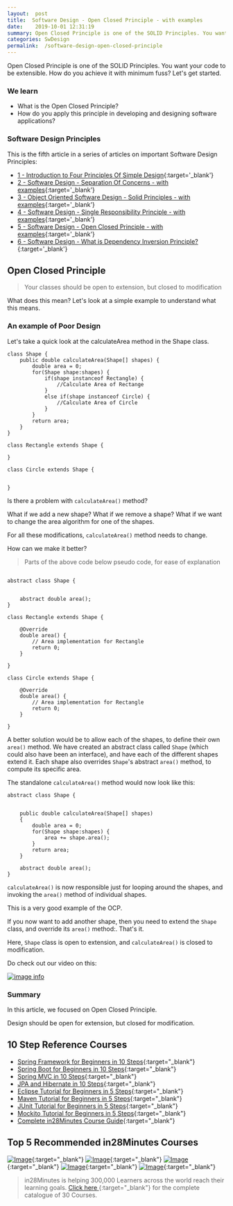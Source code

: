 ```yaml
---
layout:  post
title:  Software Design - Open Closed Principle - with examples
date:    2019-10-01 12:31:19
summary: Open Closed Principle is one of the SOLID Principles. You want your code to be easily extended. How do you achieve it with minimum fuss? Let's get started.
categories: SwDesign
permalink:  /software-design-open-closed-principle
---
```


Open Closed Principle is one of the SOLID Principles. You want your code to be extensible. How do you achieve it with minimum fuss? Let's get started.

### We learn
* What is the Open Closed Principle?
* How do you apply this principle in developing and designing software applications?

### Software Design Principles

This is the fifth article in a series of articles on important Software Design Principles:

- [1 - Introduction to Four Principles Of Simple Design](/four-principles-of-simple-design){:target='_blank'}
- [2 - Software Design - Separation Of Concerns - with examples](/software-design-seperation-of-concerns-with-examples){:target='_blank'}
- [3 - Object Oriented Software Design - Solid Principles - with examples](/software-design-solid-principles){:target='_blank'}
- [4 - Software Design - Single Responsibility Principle - with examples](/software-design-single-responsibility-principle){:target='_blank'}
- [5 - Software Design - Open Closed Principle - with examples](/software-design-open-closed-principle){:target='_blank'}
- [6 - Software Design - What is Dependency Inversion Principle?](/software-design-dependency-inversion-principle){:target='_blank'}

## Open Closed Principle

> Your classes should be open to extension, but closed to modification

What does this mean? Let's look at a simple example to understand what this means. 

### An example of Poor Design

Let's take a quick look at the calculateArea method in the Shape class.

```
class Shape {
	public double calculateArea(Shape[] shapes) {
		double area = 0;
		for(Shape shape:shapes) {
			if(shape instanceof Rectangle) {
				//Calculate Area of Rectange
			}
			else if(shape instanceof Circle) {
				//Calculate Area of Circle
			}
		}
		return area;
	}
}

class Rectangle extends Shape {
	
}

class Circle extends Shape {
	
	
}

```

Is there a problem with ```calculateArea()``` method?

What if we add a new shape? What if we remove a shape? What if we want to change the area algorithm for one of the shapes.

For all these modifications, ```calculateArea()``` method needs to change.

How can we make it better?

> Parts of the above code below pseudo code, for ease of explanation

```

abstract class Shape {

	
    abstract double area();
}

class Rectangle extends Shape {

	@Override
	double area() {
		// Area implementation for Rectangle
		return 0;
	}
	
}

class Circle extends Shape {

	@Override
	double area() {
		// Area implementation for Rectangle
		return 0;
	}
	
}

```  

A better solution would be to allow each of the shapes, to define their own ```area()``` method. We have created an abstract class called ```Shape``` (which could also have been an interface), and have each of the different shapes extend it. Each shape also overrides ```Shape```'s abstract ```area()``` method, to compute its specific area. 

The standalone ```calculateArea()``` method would now look like this:

```
abstract class Shape {
	
	
	public double calculateArea(Shape[] shapes)
	{
		double area = 0;
		for(Shape shape:shapes) {
			area += shape.area();
		}
		return area;
	}
	
    abstract double area();
}

```

```calculateArea()``` is now responsible just for looping around the shapes, and invoking the ```area()``` method of individual shapes. 

This is a very good example of the OCP. 

If you now want to add another shape, then you need to extend the ```Shape``` class, and override its ```area()``` method:. That's it.

Here, ```Shape``` class is open to extension, and ```calculateArea()``` is closed to modification.

Do check out our video on this:

[![image info](/images/Capture-017-02.png)](https://www.youtube.com/watch?v=pjDphh9OBVk)

### Summary

In this article, we focused on Open Closed Principle. 

Design should be open for extension, but closed for modification.

## 10 Step Reference Courses

- [Spring Framework for Beginners in 10 Steps](https://courses.in28minutes.com/p/spring-framework-for-beginners){:target="_blank"}
- [Spring Boot for Beginners in 10 Steps](https://courses.in28minutes.com/p/spring-boot-for-beginners-in-10-steps){:target="_blank"}
- [Spring MVC in 10 Steps](https://www.youtube.com/watch?v=BjNhGaZDr0Y){:target="_blank"}
- [JPA and Hibernate in 10 Steps](https://courses.in28minutes.com/p/jpa-and-hibernate-tutorial-for-beginners-with-spring-boot){:target="_blank"}
- [Eclipse Tutorial for Beginners in 5 Steps](https://courses.in28minutes.com/p/eclipse-tutorial-for-beginners){:target="_blank"}
- [Maven Tutorial for Beginners in 5 Steps](https://courses.in28minutes.com/p/maven-tutorial-for-beginners-in-5-steps){:target="_blank"}
- [JUnit Tutorial for Beginners in 5 Steps](https://courses.in28minutes.com/p/junit-tutorial-for-beginners){:target="_blank"}
- [Mockito Tutorial for Beginners in 5 Steps](https://courses.in28minutes.com/p/mockito-for-beginner-in-5-steps){:target="_blank"}
- [Complete in28Minutes Course Guide](https://courses.in28minutes.com/p/in28minutes-course-guide){:target="_blank"}

## Top 5 Recommended in28Minutes Courses
[![Image](/images/Course-Go-Full-Stack-With-Spring-Boot-and-React.png "Go Full Stack with Spring Boot and React")](https://www.udemy.com/course/full-stack-application-with-spring-boot-and-react/?couponCode=OCTOBER-2019){:target="_blank"}
[![Image](/images/Course-Master-Microservices-with-Spring-Boot-and-Spring-Cloud.png "Master Microservices with Spring Boot and Spring Cloud")](https://www.udemy.com/course/microservices-with-spring-boot-and-spring-cloud/?couponCode=OCTOBER-2019){:target="_blank"}
[![Image](/images/Course-Spring-Framework-Master-Class---Beginner-to-Expert.png "Spring Master Class - Beginner to Expert")](https://www.udemy.com/course/spring-tutorial-for-beginners/?couponCode=OCTOBER-2019){:target="_blank"}
[![Image](/images/Course-KubernetesCrashCourse.png "Kubernetes Crash Course for Java Spring Boot Developers")](https://www.udemy.com/course/kubernetes-crash-course-for-java-developers/?couponCode=OCTOBER-2019){:target="_blank"}
[![Image](/images/Course-DockerCrashCourseForJavaSpringBootDevelopers.png "Docker Crash Course for Java Spring Boot Developers")](https://www.udemy.com/course/docker-course-with-java-and-spring-boot-for-beginners/?couponCode=OCTOBER-2019){:target="_blank"}

> in28Minutes is helping 300,000 Learners across the world reach their learning goals. [Click here ](https://github.com/in28minutes/learn#aws-and-cloud-courses){:target="_blank"} for the complete catalogue of 30 Courses.


